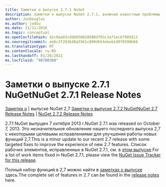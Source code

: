 ```yaml
---
title: Заметки о выпуске 2.7.1 NuGet
description: Заметки о выпуске NuGet 2.7.1, включая известные проблемы, исправления ошибок, добавленные функции и DCR.
author: JonDouglas
ms.author: jodou
ms.date: 11/11/2016
ms.topic: conceptual
ms.openlocfilehash: 42c0aa83cddb056828508df03c3af1ec67905d12
ms.sourcegitcommit: ee6c3f203648a5561c809db54ebeb1d0f0598b68
ms.translationtype: MT
ms.contentlocale: ru-RU
ms.lasthandoff: 01/26/2021
ms.locfileid: "98780388"
---
```

# <a name="nuget-271-release-notes"></a><span data-ttu-id="3495a-103">Заметки о выпуске 2.7.1 NuGet</span><span class="sxs-lookup"><span data-stu-id="3495a-103">NuGet 2.7.1 Release Notes</span></span>

<span data-ttu-id="3495a-104">[Заметки о](../release-notes/nuget-2.7.md)  |  выпуске NuGet 2,7 [Заметки о выпуске 2.7.2 NuGet](../release-notes/nuget-2.7.2.md)</span><span class="sxs-lookup"><span data-stu-id="3495a-104">[NuGet 2.7 Release Notes](../release-notes/nuget-2.7.md) | [NuGet 2.7.2 Release Notes](../release-notes/nuget-2.7.2.md)</span></span>

<span data-ttu-id="3495a-105">2.7.1 NuGet выпущен 7 октября 2013 г.</span><span class="sxs-lookup"><span data-stu-id="3495a-105">NuGet 2.7.1 was released on October 7, 2013.</span></span>  <span data-ttu-id="3495a-106">Это незначительное обновление нашего последнего выпуска 2,7 с некоторыми целевыми исправлениями для улучшения работы новых функций 2,7.</span><span class="sxs-lookup"><span data-stu-id="3495a-106">This is a minor update to our recent 2.7 release with some targeted fixes to improve the experience of new 2.7 features.</span></span> <span data-ttu-id="3495a-107">Список рабочих элементов, исправленных в NuGet 2.7.1, см. в [этом выпуске](http://nuget.codeplex.com/workitem/list/advanced?keyword=&status=Closed&type=All&priority=All&release=NuGet%202.7.1&assignedTo=All&component=All&sortField=LastUpdatedDate&sortDirection=Descending&page=0).</span><span class="sxs-lookup"><span data-stu-id="3495a-107">For a list of work items fixed in NuGet 2.7.1, please view the [NuGet Issue Tracker for this release](http://nuget.codeplex.com/workitem/list/advanced?keyword=&status=Closed&type=All&priority=All&release=NuGet%202.7.1&assignedTo=All&component=All&sortField=LastUpdatedDate&sortDirection=Descending&page=0).</span></span>

<span data-ttu-id="3495a-108">Полный набор функций в 2,7 можно найти в [заметках о выпуске](../release-notes/nuget-2.7.md) здесь.</span><span class="sxs-lookup"><span data-stu-id="3495a-108">The complete set of features in 2.7 can be found in the [release notes](../release-notes/nuget-2.7.md) here.</span></span>
